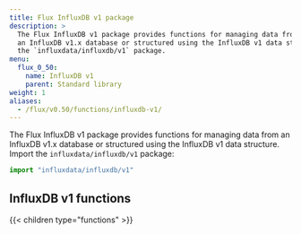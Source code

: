 ```yaml
---
title: Flux InfluxDB v1 package
description: >
  The Flux InfluxDB v1 package provides functions for managing data from
  an InfluxDB v1.x database or structured using the InfluxDB v1 data structure. Import
  the `influxdata/influxdb/v1` package.
menu:
  flux_0_50:
    name: InfluxDB v1
    parent: Standard library
weight: 1
aliases:
  - /flux/v0.50/functions/influxdb-v1/
---
```


The Flux InfluxDB v1 package provides functions for managing data from an InfluxDB v1.x
database or structured using the InfluxDB v1 data structure.
Import the `influxdata/influxdb/v1` package:

```js
import "influxdata/influxdb/v1"
```

## InfluxDB v1 functions
{{< children type="functions" >}}

